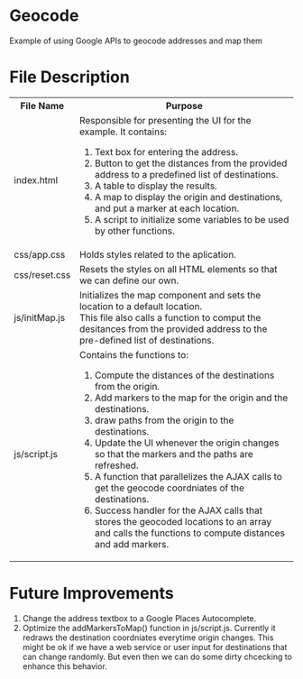 # Geocode
Example of using Google APIs to geocode addresses and map them

# File Description

<table>
	<tr>
		<th>File Name</th>
		<th>Purpose</th>
	</tr>
	<tr>
		<td>index.html</td>
		<td>
		<div>
			Responsible for presenting the UI for the example. It contains:
		</div>
		<ol>
			<li>
				Text box for entering the address.
			</li>
			<li>
				Button to get the distances from the provided address to a predefined list of destinations.
			</li>
			<li>
				A table to display the results.
			</li>
			<li>
				A map to display the origin and destinations, and put a marker at each location.
			</li>
			<li>
				A script to initialize some variables to be used by other functions.
			</li>
		</ol></td>
	</tr>
	<tr>
		<td>css/app.css</td>
		<td>Holds styles related to the aplication.</td>
	</tr>
	<tr>
		<td>css/reset.css</td>
		<td>Resets the styles on all HTML elements so that we can define our own.</td>
	</tr>
	<tr>
		<td>js/initMap.js</td>
		<td>
		<div>
			Initializes the map component and sets the location to a default location.
		</div>
		<div>
			This file also calls a function to comput the desitances from the provided address to the pre-defined list of destinations.
		</div></td>
	</tr>
	<tr>
		<td>js/script.js</td>
		<td>
		<div>
			Contains the functions to:
		</div>
		<ol>
			<li>
				Compute the distances of the destinations from the origin.
			</li>
			<li>
				Add markers to the map for the origin and the destinations.
			</li>
			<li>
				draw paths from the origin to the destinations.
			</li>
			<li>
				Update the UI whenever the origin changes so that the markers and the paths are refreshed.
			</li>
			<li>
				A function that parallelizes the AJAX calls to get the geocode coordniates of the destinations.
			</li>
			<li>
				Success handler for the AJAX calls that stores the geocoded locations to an array and calls the functions to compute distances and add markers.
			</li>
		</ol></td>
	</tr>
</table>

# Future Improvements

<ol>
  <li>Change the address textbox to a Google Places Autocomplete.</li>
  <li>Optimize the addMarkersToMap() function in js/script.js. Currently it redraws the destination coordniates everytime origin changes. This might be ok if we have a web service or user input for destinations that can change randomly. But even then we can do some dirty chcecking to enhance this behavior.</li>
</ol>
